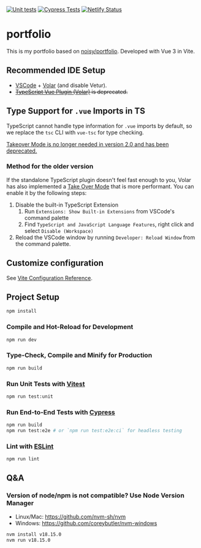 [![Unit tests](https://github.com/lukmarcus/portfolio/actions/workflows/unittests.yml/badge.svg)](https://github.com/lukmarcus/portfolio/actions/workflows/unittests.yml)
[![Cypress Tests](https://github.com/lukmarcus/portfolio/actions/workflows/cypress.yml/badge.svg)](https://github.com/lukmarcus/portfolio/actions/workflows/cypress.yml)
[![Netlify Status](https://api.netlify.com/api/v1/badges/a7d3b899-983c-462b-a149-4f47c12e1d42/deploy-status)](https://app.netlify.com/sites/marekszumny/deploys)

# portfolio

This is my portfolio based on [noisy/portfolio](https://github.com/noisy/portfolio/). Developed with Vue 3 in Vite.

## Recommended IDE Setup

- [VSCode](https://code.visualstudio.com/) + [Volar](https://marketplace.visualstudio.com/items?itemName=johnsoncodehk.volar) (and disable Vetur).
- ~~[TypeScript Vue Plugin (Volar)](https://marketplace.visualstudio.com/items?itemName=johnsoncodehk.vscode-typescript-vue-plugin) is deprecated.~~

## Type Support for `.vue` Imports in TS

TypeScript cannot handle type information for `.vue` imports by default, so we replace the `tsc` CLI with `vue-tsc` for type checking.

[Takeover Mode is no longer needed in version 2.0 and has been deprecated.](https://github.com/vuejs/language-tools/releases/tag/v2.0.0)

### Method for the older version

If the standalone TypeScript plugin doesn't feel fast enough to you, Volar has also implemented a [Take Over Mode](https://github.com/johnsoncodehk/volar/discussions/471#discussioncomment-1361669) that is more performant. You can enable it by the following steps:

1. Disable the built-in TypeScript Extension
   1. Run `Extensions: Show Built-in Extensions` from VSCode's command palette
   2. Find `TypeScript and JavaScript Language Features`, right click and select `Disable (Workspace)`
2. Reload the VSCode window by running `Developer: Reload Window` from the command palette.

## Customize configuration

See [Vite Configuration Reference](https://vitejs.dev/config/).

## Project Setup

```sh
npm install
```

### Compile and Hot-Reload for Development

```sh
npm run dev
```

### Type-Check, Compile and Minify for Production

```sh
npm run build
```

### Run Unit Tests with [Vitest](https://vitest.dev/)

```sh
npm run test:unit
```

### Run End-to-End Tests with [Cypress](https://www.cypress.io/)

```sh
npm run build
npm run test:e2e # or `npm run test:e2e:ci` for headless testing
```

### Lint with [ESLint](https://eslint.org/)

```sh
npm run lint
```

## Q&A

### Version of node/npm is not compatible? Use Node Version Manager

- Linux/Mac: https://github.com/nvm-sh/nvm
- Windows: https://github.com/coreybutler/nvm-windows

```sh
nvm install v18.15.0
nvm run v18.15.0
```
